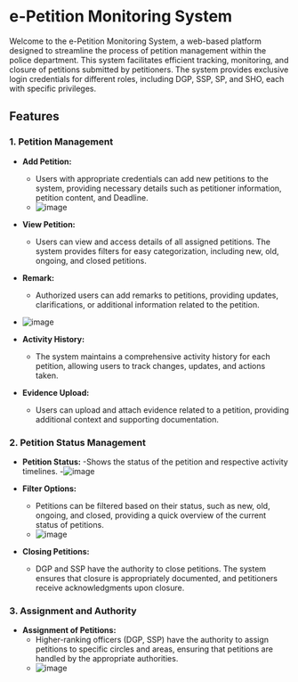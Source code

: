 # e-Petition Monitoring System

Welcome to the e-Petition Monitoring System, a web-based platform designed to streamline the process of petition management within the police department. This system facilitates efficient tracking, monitoring, and closure of petitions submitted by petitioners. The system provides exclusive login credentials for different roles, including DGP, SSP, SP, and SHO, each with specific privileges.

## Features

### 1. Petition Management

- **Add Petition:**
  - Users with appropriate credentials can add new petitions to the system, providing necessary details such as petitioner information, petition content, and Deadline.
  - ![image](https://github.com/kambooosss/police/assets/89924142/cfa30fbc-2bd6-4435-ac6c-5d13cc7b2e38)


- **View Petition:**
  - Users can view and access details of all assigned petitions. The system provides filters for easy categorization, including new, old, ongoing, and closed petitions.

- **Remark:**
  - Authorized users can add remarks to petitions, providing updates, clarifications, or additional information related to the petition.
- ![image](https://github.com/kambooosss/police/assets/89924142/bf62e6f8-8062-4970-893b-7ee5af7e5e09)

- **Activity History:**
  - The system maintains a comprehensive activity history for each petition, allowing users to track changes, updates, and actions taken.

- **Evidence Upload:**
  - Users can upload and attach evidence related to a petition, providing additional context and supporting documentation.

### 2. Petition Status Management
- **Petition Status:**
  -Shows the status of the petition and respective activity timelines.
  -![image](https://github.com/kambooosss/police/assets/89924142/18eaa1cc-21bf-40ce-9687-efbdbf66e81d)

- **Filter Options:**
  - Petitions can be filtered based on their status, such as new, old, ongoing, and closed, providing a quick overview of the current status of petitions.
  - ![image](https://github.com/kambooosss/police/assets/89924142/11751f1d-2e81-4a12-868a-b0602063d19e)

- **Closing Petitions:**
  - DGP and SSP have the authority to close petitions. The system ensures that closure is appropriately documented, and petitioners receive acknowledgments upon closure.

### 3. Assignment and Authority

- **Assignment of Petitions:**
  - Higher-ranking officers (DGP, SSP) have the authority to assign petitions to specific circles and areas, ensuring that petitions are handled by the appropriate authorities.
  - ![image](https://github.com/kambooosss/police/assets/89924142/09cd905a-d246-47f1-a88a-85ee69071c16)

